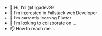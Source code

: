 - 👋 Hi, I’m @firgadev29
- 👀 I’m interested in Fullstack web Developer
- 🌱 I’m currently learning Flutter
- 💞️ I’m looking to collaborate on ...
- 📫 How to reach me ...

<!---
firgadev29/firgadev29 is a ✨ special ✨ repository because its `README.md` (this file) appears on your GitHub profile.
You can click the Preview link to take a look at your changes.
--->
